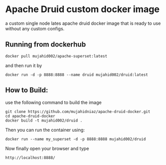 # Apache Druid custom docker image
a custom single node lates apache druid docker image that is ready to use without any custom configs.

## Running from dockerhub 
	docker pull mujahid002/apache-superset:latest

and then run it by

	docker run -d -p 8888:8888 --name druid mujahid002/druid:latest

## How to Build:
use the following command to build the image

	git clone https://github.com/mujahidniaz/apache-druid-docker.git
	cd apache-druid-docker
	docker build -t mujahid002/druid .

Then you can run the container using:

	docker run --name my_superset -d -p 8888:8888 mujahid002/druid
		
Now finally open your browser and type

	http://localhost:8888/
		